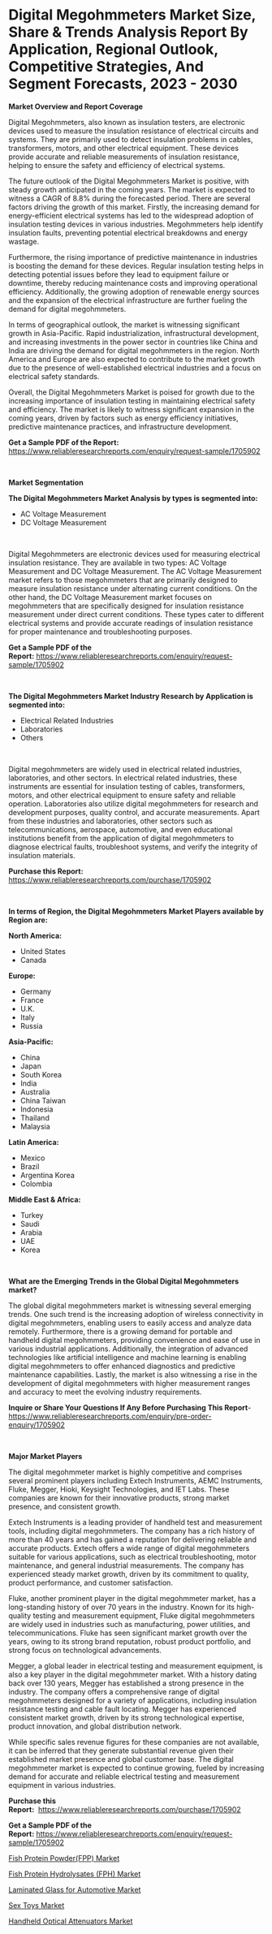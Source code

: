<p><h1>Digital Megohmmeters Market Size, Share & Trends Analysis Report By Application, Regional Outlook, Competitive Strategies, And Segment Forecasts, 2023 - 2030</h1></p><p><strong>Market Overview and Report Coverage</strong></p>
<p><p>Digital Megohmmeters, also known as insulation testers, are electronic devices used to measure the insulation resistance of electrical circuits and systems. They are primarily used to detect insulation problems in cables, transformers, motors, and other electrical equipment. These devices provide accurate and reliable measurements of insulation resistance, helping to ensure the safety and efficiency of electrical systems.</p><p>The future outlook of the Digital Megohmmeters Market is positive, with steady growth anticipated in the coming years. The market is expected to witness a CAGR of 8.8% during the forecasted period. There are several factors driving the growth of this market. Firstly, the increasing demand for energy-efficient electrical systems has led to the widespread adoption of insulation testing devices in various industries. Megohmmeters help identify insulation faults, preventing potential electrical breakdowns and energy wastage.</p><p>Furthermore, the rising importance of predictive maintenance in industries is boosting the demand for these devices. Regular insulation testing helps in detecting potential issues before they lead to equipment failure or downtime, thereby reducing maintenance costs and improving operational efficiency. Additionally, the growing adoption of renewable energy sources and the expansion of the electrical infrastructure are further fueling the demand for digital megohmmeters.</p><p>In terms of geographical outlook, the market is witnessing significant growth in Asia-Pacific. Rapid industrialization, infrastructural development, and increasing investments in the power sector in countries like China and India are driving the demand for digital megohmmeters in the region. North America and Europe are also expected to contribute to the market growth due to the presence of well-established electrical industries and a focus on electrical safety standards.</p><p>Overall, the Digital Megohmmeters Market is poised for growth due to the increasing importance of insulation testing in maintaining electrical safety and efficiency. The market is likely to witness significant expansion in the coming years, driven by factors such as energy efficiency initiatives, predictive maintenance practices, and infrastructure development.</p></p>
<p><strong>Get a Sample PDF of the Report:</strong> <a href="https://www.reliableresearchreports.com/enquiry/request-sample/1705902">https://www.reliableresearchreports.com/enquiry/request-sample/1705902</a></p>
<p>&nbsp;</p>
<p><strong>Market Segmentation</strong></p>
<p><strong>The Digital Megohmmeters Market Analysis by types is segmented into:</strong></p>
<p><ul><li>AC Voltage Measurement</li><li>DC Voltage Measurement</li></ul></p>
<p>&nbsp;</p>
<p><p>Digital Megohmmeters are electronic devices used for measuring electrical insulation resistance. They are available in two types: AC Voltage Measurement and DC Voltage Measurement. The AC Voltage Measurement market refers to those megohmmeters that are primarily designed to measure insulation resistance under alternating current conditions. On the other hand, the DC Voltage Measurement market focuses on megohmmeters that are specifically designed for insulation resistance measurement under direct current conditions. These types cater to different electrical systems and provide accurate readings of insulation resistance for proper maintenance and troubleshooting purposes.</p></p>
<p><strong>Get a Sample PDF of the Report:</strong>&nbsp;<a href="https://www.reliableresearchreports.com/enquiry/request-sample/1705902">https://www.reliableresearchreports.com/enquiry/request-sample/1705902</a></p>
<p>&nbsp;</p>
<p><strong>The Digital Megohmmeters Market Industry Research by Application is segmented into:</strong></p>
<p><ul><li>Electrical Related Industries</li><li>Laboratories</li><li>Others</li></ul></p>
<p>&nbsp;</p>
<p><p>Digital megohmmeters are widely used in electrical related industries, laboratories, and other sectors. In electrical related industries, these instruments are essential for insulation testing of cables, transformers, motors, and other electrical equipment to ensure safety and reliable operation. Laboratories also utilize digital megohmmeters for research and development purposes, quality control, and accurate measurements. Apart from these industries and laboratories, other sectors such as telecommunications, aerospace, automotive, and even educational institutions benefit from the application of digital megohmmeters to diagnose electrical faults, troubleshoot systems, and verify the integrity of insulation materials.</p></p>
<p><strong>Purchase this Report:</strong>&nbsp; <a href="https://www.reliableresearchreports.com/purchase/1705902">https://www.reliableresearchreports.com/purchase/1705902</a></p>
<p>&nbsp;</p>
<p><strong>In terms of Region, the Digital Megohmmeters Market Players available by Region are:</strong></p>
<p>
    <p> <strong> North America: </strong>
        <ul>
            <li>United States</li>
            <li>Canada</li>
        </ul>
        </p> 
    <p> <strong> Europe: </strong>
        <ul>
            <li>Germany</li>
            <li>France</li>
            <li>U.K.</li>
            <li>Italy</li>
            <li>Russia</li>
        </ul>
        </p> 
    <p> <strong> Asia-Pacific: </strong>
        <ul>
            <li>China</li>
            <li>Japan</li>
            <li>South Korea</li>
            <li>India</li>
            <li>Australia</li>
            <li>China Taiwan</li>
            <li>Indonesia</li>
            <li>Thailand</li>
            <li>Malaysia</li>
        </ul>
        </p> 
    <p> <strong> Latin America: </strong>
        <ul>
            <li>Mexico</li>
            <li>Brazil</li>
            <li>Argentina Korea</li>
            <li>Colombia</li>
        </ul>
        </p> 
    <p> <strong> Middle East & Africa: </strong>
        <ul>
            <li>Turkey</li>
            <li>Saudi</li>
            <li>Arabia</li>
            <li>UAE</li>
            <li>Korea</li>
        </ul>
    </p>
    </p>
<p>&nbsp;</p>
<p><strong>What are the Emerging Trends in the Global Digital Megohmmeters market?</strong></p>
<p><p>The global digital megohmmeters market is witnessing several emerging trends. One such trend is the increasing adoption of wireless connectivity in digital megohmmeters, enabling users to easily access and analyze data remotely. Furthermore, there is a growing demand for portable and handheld digital megohmmeters, providing convenience and ease of use in various industrial applications. Additionally, the integration of advanced technologies like artificial intelligence and machine learning is enabling digital megohmmeters to offer enhanced diagnostics and predictive maintenance capabilities. Lastly, the market is also witnessing a rise in the development of digital megohmmeters with higher measurement ranges and accuracy to meet the evolving industry requirements.</p></p>
<p><strong>Inquire or Share Your Questions If Any Before Purchasing This Report</strong>- <a href="https://www.reliableresearchreports.com/enquiry/pre-order-enquiry/1705902">https://www.reliableresearchreports.com/enquiry/pre-order-enquiry/1705902</a></p>
<p>&nbsp;</p>
<p><strong>Major Market Players</strong></p>
<p><p>The digital megohmmeter market is highly competitive and comprises several prominent players including Extech Instruments, AEMC Instruments, Fluke, Megger, Hioki, Keysight Technologies, and IET Labs. These companies are known for their innovative products, strong market presence, and consistent growth.</p><p>Extech Instruments is a leading provider of handheld test and measurement tools, including digital megohmmeters. The company has a rich history of more than 40 years and has gained a reputation for delivering reliable and accurate products. Extech offers a wide range of digital megohmmeters suitable for various applications, such as electrical troubleshooting, motor maintenance, and general industrial measurements. The company has experienced steady market growth, driven by its commitment to quality, product performance, and customer satisfaction.</p><p>Fluke, another prominent player in the digital megohmmeter market, has a long-standing history of over 70 years in the industry. Known for its high-quality testing and measurement equipment, Fluke digital megohmmeters are widely used in industries such as manufacturing, power utilities, and telecommunications. Fluke has seen significant market growth over the years, owing to its strong brand reputation, robust product portfolio, and strong focus on technological advancements.</p><p>Megger, a global leader in electrical testing and measurement equipment, is also a key player in the digital megohmmeter market. With a history dating back over 130 years, Megger has established a strong presence in the industry. The company offers a comprehensive range of digital megohmmeters designed for a variety of applications, including insulation resistance testing and cable fault locating. Megger has experienced consistent market growth, driven by its strong technological expertise, product innovation, and global distribution network.</p><p>While specific sales revenue figures for these companies are not available, it can be inferred that they generate substantial revenue given their established market presence and global customer base. The digital megohmmeter market is expected to continue growing, fueled by increasing demand for accurate and reliable electrical testing and measurement equipment in various industries.</p></p>
<p><strong>Purchase this Report:</strong>&nbsp;&nbsp;<a href="https://www.reliableresearchreports.com/purchase/1705902">https://www.reliableresearchreports.com/purchase/1705902</a></p>
<p></p>
<p><strong>Get a Sample PDF of the Report:</strong>&nbsp;<a href="https://www.reliableresearchreports.com/enquiry/request-sample/1705902">https://www.reliableresearchreports.com/enquiry/request-sample/1705902</a></p>
<p><p><a href="https://medium.com/@ravenrussel2023/fish-protein-powder-fpp-market-comprehensive-assessment-by-type-application-and-geography-0ddb468e6907">Fish Protein Powder(FPP) Market</a></p><p><a href="https://medium.com/@holliswelch2023/fish-protein-hydrolysates-fph-market-size-cagr-trends-2024-2030-f1ce76b4ebdc">Fish Protein Hydrolysates (FPH) Market</a></p><p><a href="https://www.linkedin.com/pulse/laminated-glass-automotive-market-research-report-provides-jlm9e/">Laminated Glass for Automotive Market</a></p><p><a href="https://www.linkedin.com/pulse/sex-toys-market-size-2023-2030-global-industrial-analysis-kyp5e/">Sex Toys Market</a></p><p><a href="https://github.com/NorbertYates/Market-Research-Report-List-2/blob/main/handheld-optical-attenuators-market.md">Handheld Optical Attenuators Market</a></p></p>
